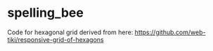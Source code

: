 # spelling_bee

Code for hexagonal grid derived from here: https://github.com/web-tiki/responsive-grid-of-hexagons
